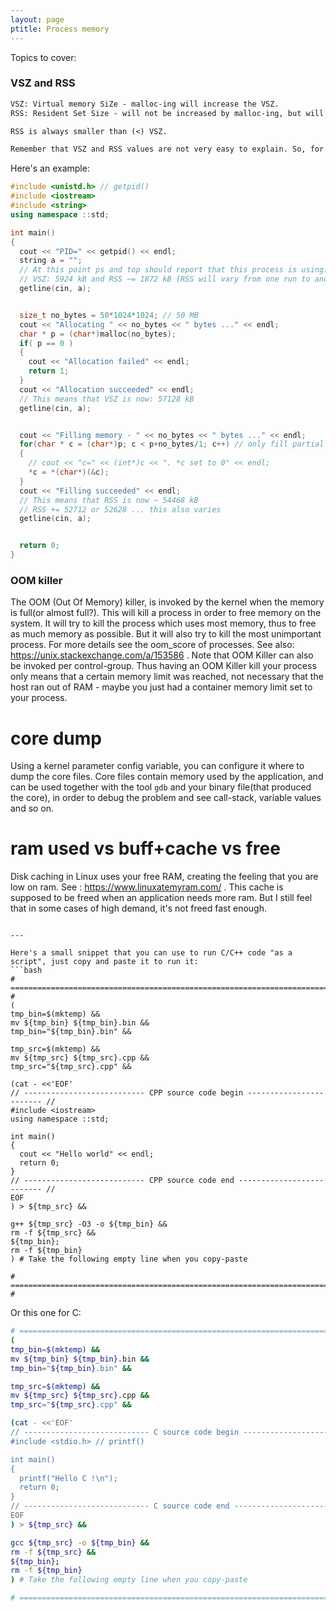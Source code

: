 ```yaml
---
layout: page
ptitle: Process memory
---
```


Topics to cover:

### VSZ and RSS
```txt
VSZ: Virtual memory SiZe - malloc-ing will increase the VSZ.
RSS: Resident Set Size - will not be increased by malloc-ing, but will increase only when actually writing to that pre-allocated memory, by the ammount written. So for example you can allocate 10 GiB of RAM and only write 2 GiB to it. That will mean VSZ += 10 GiB and RSS += 2 GiB.

RSS is always smaller than (<) VSZ.

Remember that VSZ and RSS values are not very easy to explain. So, for example while a simple hello world C++ program always starts with the same VSZ = 5924 kB, the RSS is approximately equal to 1872 kB, but it varies on each run. Looking at /proc/PID/smap you can see for example that the [stack] is not always constant. See also: https://stackoverflow.com/questions/67904845/rss-stack-memory-allocation-not-consistent .
```

Here's an example:
```cpp
#include <unistd.h> // getpid()
#include <iostream>
#include <string>
using namespace ::std;

int main()
{
  cout << "PID=" << getpid() << endl;
  string a = "";
  // At this point ps and top should report that this process is using:
  // VSZ: 5924 kB and RSS ~= 1872 kB (RSS will vary from one run to another)
  getline(cin, a);


  size_t no_bytes = 50*1024*1024; // 50 MB
  cout << "Allocating " << no_bytes << " bytes ..." << endl;
  char * p = (char*)malloc(no_bytes);
  if( p == 0 )
  {
    cout << "Allocation failed" << endl;
    return 1;
  }
  cout << "Allocation succeeded" << endl;
  // This means that VSZ is now: 57128 kB
  getline(cin, a);


  cout << "Filling memory - " << no_bytes << " bytes ..." << endl;
  for(char * c = (char*)p; c < p+no_bytes/1; c++) // only fill partially 1/2 ?
  {
    // cout << "c=" << (int*)c << ". *c set to 0" << endl;
    *c = *(char*)(&c);
  }
  cout << "Filling succeeded" << endl;
  // This means that RSS is now ~ 54468 kB
  // RSS += 52712 or 52628 ... this also varies
  getline(cin, a);


  return 0;
}
```


### OOM killer
The OOM (Out Of Memory) killer, is invoked by the kernel when the memory is full(or almost full?). This will kill a process in order to free memory on the system. It will try to kill the process which uses most memory, thus to free as much memory as possible. But it will also try to kill the most unimportant process. For more details see the oom_score of processes. See also: https://unix.stackexchange.com/a/153586 . Note that OOM Killer can also be invoked per control-group. Thus having an OOM Killer kill your process only means that a certain memory limit was reached, not necessary that the host ran out of RAM - maybe you just had a container memory limit set to your process.

# core dump
Using a kernel parameter config variable, you can configure it where to dump the core files. Core files contain memory used by the application, and can be used together with the tool `gdb` and your binary file(that produced the core), in order to debug the problem and see call-stack, variable values and so on.

# ram used vs buff+cache vs free
Disk caching in Linux uses your free RAM, creating the feeling that you are low on ram. See : https://www.linuxatemyram.com/ . This cache is supposed to be freed when an application needs more ram. But I still feel that in some cases of high demand, it's not freed fast enough.
```

---

Here's a small snippet that you can use to run C/C++ code "as a script", just copy and paste it to run it:
```bash
# ============================================================================ #
(
tmp_bin=$(mktemp) &&
mv ${tmp_bin} ${tmp_bin}.bin &&
tmp_bin="${tmp_bin}.bin" &&

tmp_src=$(mktemp) &&
mv ${tmp_src} ${tmp_src}.cpp &&
tmp_src="${tmp_src}.cpp" &&

(cat - <<'EOF'
// --------------------------- CPP source code begin ------------------------ //
#include <iostream>
using namespace ::std;

int main()
{
  cout << "Hello world" << endl;
  return 0;
}
// --------------------------- CPP source code end -------------------------- //
EOF
) > ${tmp_src} &&

g++ ${tmp_src} -O3 -o ${tmp_bin} &&
rm -f ${tmp_src} &&
${tmp_bin};
rm -f ${tmp_bin}
) # Take the following empty line when you copy-paste

# ============================================================================ #
```
Or this one for C:
```bash
# ============================================================================ #
(
tmp_bin=$(mktemp) &&
mv ${tmp_bin} ${tmp_bin}.bin &&
tmp_bin="${tmp_bin}.bin" &&

tmp_src=$(mktemp) &&
mv ${tmp_src} ${tmp_src}.cpp &&
tmp_src="${tmp_src}.cpp" &&

(cat - <<'EOF'
// ---------------------------- C source code begin ------------------------- //
#include <stdio.h> // printf()

int main()
{
  printf("Hello C !\n");
  return 0;
}
// ---------------------------- C source code end --------------------------- //
EOF
) > ${tmp_src} &&

gcc ${tmp_src} -o ${tmp_bin} &&
rm -f ${tmp_src} &&
${tmp_bin};
rm -f ${tmp_bin}
) # Take the following empty line when you copy-paste

# ============================================================================ #
```

